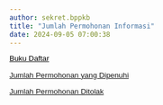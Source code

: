 ```yaml
---
author: sekret.bppkb
title: "Jumlah Permohonan Informasi"
date: 2024-09-05 07:00:38
---
```


<p style="margin: 0cm; line-height: 1.1;"><span style="font-size: 10pt; font-family: arial, helvetica, sans-serif;"><a href="/master-jumlah-permohonan-informasi/buku-register"><span style="color: black;"><span style="vertical-align: inherit;"><span style="vertical-align: inherit;"><span style="vertical-align: inherit;"><span style="vertical-align: inherit;">Buku Daftar</span></span></span></span></span></a></span></p>

<p style="margin: 0cm; line-height: 1.1;"><span style="font-size: 10pt; font-family: arial, helvetica, sans-serif;">&nbsp;</span></p>

<p style="margin: 0cm; font-variant-ligatures: normal; font-variant-caps: normal; orphans: 2; text-align: start; widows: 2; -webkit-text-stroke-width: 0px; text-decoration-thickness: initial; text-decoration-style: initial; text-decoration-color: initial; word-spacing: 0px; line-height: 1.1;"><span style="font-size: 10pt; font-family: arial, helvetica, sans-serif; color: black;"><a href="/master-jumlah-permohonan-informasi/jumlah-permohonan-dipenuhi"><span style="vertical-align: inherit;"><span style="vertical-align: inherit;"><span style="vertical-align: inherit;"><span style="vertical-align: inherit;">Jumlah Permohonan yang Dipenuhi</span></span></span></span></a></span></p>

<p style="margin: 0cm; font-variant-ligatures: normal; font-variant-caps: normal; orphans: 2; text-align: start; widows: 2; -webkit-text-stroke-width: 0px; text-decoration-thickness: initial; text-decoration-style: initial; text-decoration-color: initial; word-spacing: 0px; line-height: 1.1;"><span style="font-size: 10pt; font-family: arial, helvetica, sans-serif;">&nbsp;</span></p>

<p style="margin: 0cm; font-variant-ligatures: normal; font-variant-caps: normal; orphans: 2; text-align: start; widows: 2; -webkit-text-stroke-width: 0px; text-decoration-thickness: initial; text-decoration-style: initial; text-decoration-color: initial; word-spacing: 0px; line-height: 1.1;"><span style="font-size: 10pt; font-family: arial, helvetica, sans-serif; color: black;"><a href="/master-jumlah-permohonan-informasi/jumlah-permohonan-ditolak"><span style="vertical-align: inherit;"><span style="vertical-align: inherit;"><span style="vertical-align: inherit;"><span style="vertical-align: inherit;">Jumlah Permohonan Ditolak</span></span></span></span></a></span></p>

<p style="line-height: 1.1;"><span style="font-size: 10pt; font-family: arial, helvetica, sans-serif;">&nbsp;</span></p>
